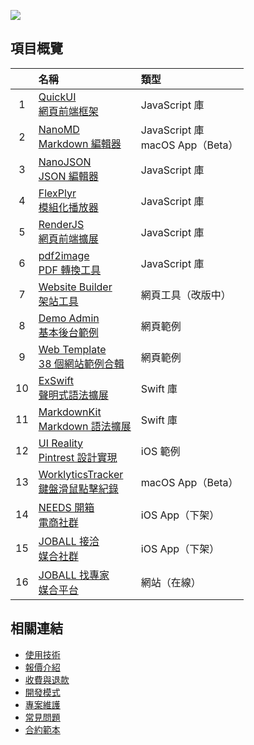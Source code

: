 ![](https://github-readme-stats.vercel.app/api?username=pardnchiu&show_icons=true)

## 項目概覽
| | 名稱 | 類型 |
| :-: | :- | :- |
| 1 | [QuickUI<br>網頁前端框架](https://quickui.pardn.io) | JavaScript 庫 | 
| 2 | [NanoMD<br>Markdown 編輯器](https://nanomd.pardn.io) | JavaScript 庫<br>macOS App（Beta） |
| 3 | [NanoJSON<br>JSON 編輯器](https://nanojson.pardn.io) | JavaScript 庫 |
| 4 | [FlexPlyr<br>模組化播放器](https://flexplyr.pardn.io) | JavaScript 庫 |
| 5 | [RenderJS<br>網頁前端擴展](https://renderjs.pardn.io) | JavaScript 庫 |
| 6 | [pdf2image<br>PDF 轉換工具](https://pardn.io/pdf2image) | JavaScript 庫 |
| 7 | [Website Builder<br>架站工具](https://pardn.io/website-builder) | 網頁工具（改版中） |
| 8 | [Demo Admin<br>基本後台範例](https://demo-admin.pardn.io) | 網頁範例 |
| 9 | [Web Template<br>38 個網站範例合輯](https://pardn.io/web-template) | 網頁範例 |
| 10 | [ExSwift<br>聲明式語法擴展](https://github.com/pardnchiu/ExSwift) | Swift 庫 |
| 11 | [MarkdownKit<br>Markdown 語法擴展](https://github.com/pardnchiu/MarkdownKit) | Swift 庫 |
| 12 | [UI Reality<br>Pintrest 設計實現](https://github.com/pardnchiu/swift-UI-reality) | iOS 範例 |
| 13 | [WorklyticsTracker<br>鍵盤滑鼠點擊紀錄](https://github.com/pardnchiu/WorklyticsTracker) | macOS App（Beta） |
| 14 | [NEEDS 開箱<br>電商社群](https://appadvice.com/app/e9-96-8b-e7-ae-b1/1460355322.amp) | iOS App（下架）|
| 15 | [JOBALL 接洽<br>媒合社群](https://appadvice.com/app/joball-e6-8e-a5-e6-b4-bd/1272878907.amp) | iOS App（下架） |
| 16 | [JOBALL 找專家<br>媒合平台](https://joball.tw) | 網站（在線） |

## 相關連結

- [使用技術](./使用技術.md)
- [報價介紹](./報價介紹.md)
- [收費與退款](./收費與退款.md)
- [開發模式](./開發模式.md)
- [專案維護](./專案維護.md)
- [常見問題](./常見問題.md)
- [合約範本](./合約範本.md)
